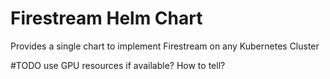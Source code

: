 # Firestream Helm Chart

Provides a single chart to implement Firestream on any Kubernetes Cluster

#TODO use GPU resources if available? How to tell?